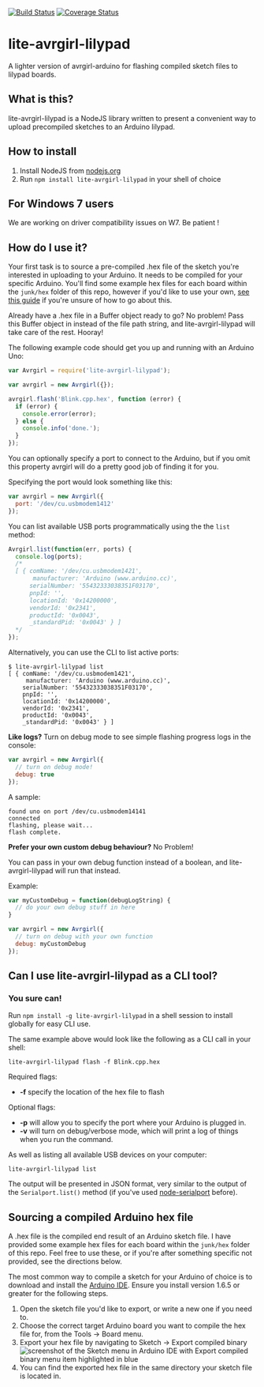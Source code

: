 [![Build Status](https://travis-ci.org/noopkat/lite-avrgirl-lilypad.svg?branch=master)](https://travis-ci.org/noopkat/lite-avrgirl-lilypad) [![Coverage Status](https://coveralls.io/repos/noopkat/lite-avrgirl-lilypad/badge.svg?branch=master&service=github)](https://coveralls.io/github/noopkat/lite-avrgirl-lilypad?branch=master)

# lite-avrgirl-lilypad

A lighter version of avrgirl-arduino for flashing compiled sketch files to lilypad boards.

## What is this?

lite-avrgirl-lilypad is a NodeJS library written to present a convenient way to upload precompiled sketches to an Arduino lilypad.

## How to install

1. Install NodeJS from [nodejs.org](http://nodejs.org)
2. Run `npm install lite-avrgirl-lilypad` in your shell of choice

## For Windows 7 users

We are working on driver compatibility issues on W7. Be patient !

## How do I use it?

Your first task is to source a pre-compiled .hex file of the sketch you're interested in uploading to your Arduino. It needs to be compiled for your specific Arduino. You'll find some example hex files for each board within the `junk/hex` folder of this repo, however if you'd like to use your own, [see this guide](#sourcing-a-compiled-arduino-hex-file) if you're unsure of how to go about this.

Already have a .hex file in a Buffer object ready to go? No problem! Pass this Buffer object in instead of the file path string, and lite-avrgirl-lilypad will take care of the rest. Hooray!

The following example code should get you up and running with an Arduino Uno:

```javascript
var Avrgirl = require('lite-avrgirl-lilypad');

var avrgirl = new Avrgirl({});

avrgirl.flash('Blink.cpp.hex', function (error) {
  if (error) {
    console.error(error);
  } else {
    console.info('done.');
  }
});

```

You can optionally specify a port to connect to the Arduino, but if you omit this property avrgirl will do a pretty good job of finding it for you.

Specifying the port would look something like this:

```javascript
var avrgirl = new Avrgirl({
  port: '/dev/cu.usbmodem1412'
});
```

You can list available USB ports programmatically using the the `list` method:

```javascript
Avrgirl.list(function(err, ports) {
  console.log(ports);
  /*
  [ { comName: '/dev/cu.usbmodem1421',
  	   manufacturer: 'Arduino (www.arduino.cc)',
      serialNumber: '55432333038351F03170',
      pnpId: '',
      locationId: '0x14200000',
      vendorId: '0x2341',
      productId: '0x0043',
      _standardPid: '0x0043' } ]
  */
});
```

Alternatively, you can use the CLI to list active ports:

```
$ lite-avrgirl-lilypad list
[ { comName: '/dev/cu.usbmodem1421',
  	 manufacturer: 'Arduino (www.arduino.cc)',
    serialNumber: '55432333038351F03170',
    pnpId: '',
    locationId: '0x14200000',
    vendorId: '0x2341',
    productId: '0x0043',
    _standardPid: '0x0043' } ]
```

**Like logs?** Turn on debug mode to see simple flashing progress logs in the console:

```javascript
var avrgirl = new Avrgirl({
  // turn on debug mode!
  debug: true
});
```

A sample:

```
found uno on port /dev/cu.usbmodem14141
connected
flashing, please wait...
flash complete.
```

**Prefer your own custom debug behaviour?** No Problem!

You can pass in your own debug function instead of a boolean, and lite-avrgirl-lilypad will run that instead.

Example:

```javascript
var myCustomDebug = function(debugLogString) {
  // do your own debug stuff in here
}

var avrgirl = new Avrgirl({
  // turn on debug with your own function
  debug: myCustomDebug
});
```

## Can I use lite-avrgirl-lilypad as a CLI tool?

### You sure can!

Run `npm install -g lite-avrgirl-lilypad` in a shell session to install globally for easy CLI use.

The same example above would look like the following as a CLI call in your shell:

`lite-avrgirl-lilypad flash -f Blink.cpp.hex`

Required flags:

+ **-f** specify the location of the hex file to flash

Optional flags:

+ **-p** will allow you to specify the port where your Arduino is plugged in.
+ **-v** will turn on debug/verbose mode, which will print a log of things when you run the command.

As well as listing all available USB devices on your computer:

`lite-avrgirl-lilypad list`

The output will be presented in JSON format, very similar to the output of the `Serialport.list()` method (if you've used [node-serialport](https://github.com/voodootikigod/node-serialport) before).

## Sourcing a compiled Arduino hex file

A .hex file is the compiled end result of an Arduino sketch file. I have provided some example hex files for each board within the `junk/hex` folder of this repo. Feel free to use these, or if you're after something specific not provided, see the directions below.

The most common way to compile a sketch for your Arduino of choice is to download and install the [Arduino IDE](https://www.arduino.cc/en/Main/Software). Ensure you install version 1.6.5 or greater for the following steps.

1. Open the sketch file you'd like to export, or write a new one if you need to. 
2. Choose the correct target Arduino board you want to compile the hex file for, from the Tools -> Board menu.
3. Export your hex file by navigating to Sketch -> Export compiled binary
![screenshot of the Sketch menu in Arduino IDE with Export compiled binary menu item highlighted in blue](http://f.cl.ly/items/0r1A082H3U3G0U2z1Z40/export_bin.png)
4. You can find the exported hex file in the same directory your sketch file is located in.